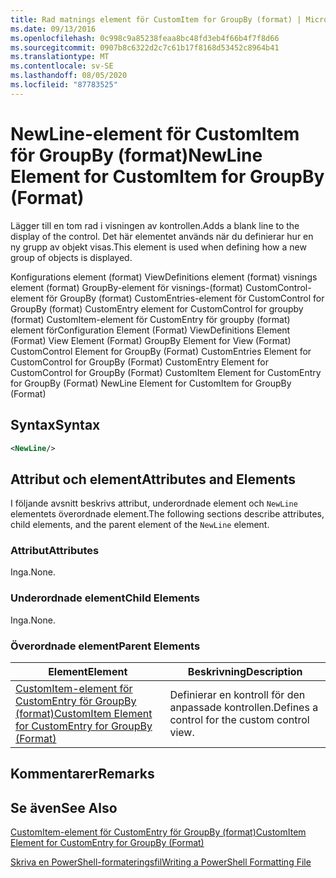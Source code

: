 ```yaml
---
title: Rad matnings element för CustomItem for GroupBy (format) | Microsoft Docs
ms.date: 09/13/2016
ms.openlocfilehash: 0c998c9a85238feaa8bc48fd3eb4f66b4f7f8d66
ms.sourcegitcommit: 0907b8c6322d2c7c61b17f8168d53452c8964b41
ms.translationtype: MT
ms.contentlocale: sv-SE
ms.lasthandoff: 08/05/2020
ms.locfileid: "87783525"
---
```

# <a name="newline-element-for-customitem-for-groupby-format"></a><span data-ttu-id="09ea1-102">NewLine-element för CustomItem för GroupBy (format)</span><span class="sxs-lookup"><span data-stu-id="09ea1-102">NewLine Element for CustomItem for GroupBy (Format)</span></span>

<span data-ttu-id="09ea1-103">Lägger till en tom rad i visningen av kontrollen.</span><span class="sxs-lookup"><span data-stu-id="09ea1-103">Adds a blank line to the display of the control.</span></span> <span data-ttu-id="09ea1-104">Det här elementet används när du definierar hur en ny grupp av objekt visas.</span><span class="sxs-lookup"><span data-stu-id="09ea1-104">This element is used when defining how a new group of objects is displayed.</span></span>

<span data-ttu-id="09ea1-105">Konfigurations element (format) ViewDefinitions element (format) visnings element (format) GroupBy-element för visnings-(format) CustomControl-element för GroupBy (format) CustomEntries-element för CustomControl for GroupBy (format) CustomEntry element for CustomControl for groupby (format) CustomItem-element för CustomEntry för groupby (format) element för</span><span class="sxs-lookup"><span data-stu-id="09ea1-105">Configuration Element (Format) ViewDefinitions Element (Format) View Element (Format) GroupBy Element for View (Format) CustomControl Element for GroupBy (Format) CustomEntries Element for CustomControl for GroupBy (Format) CustomEntry Element for CustomControl for GroupBy (Format) CustomItem Element for CustomEntry for GroupBy (Format) NewLine Element for CustomItem for GroupBy (Format)</span></span>

## <a name="syntax"></a><span data-ttu-id="09ea1-106">Syntax</span><span class="sxs-lookup"><span data-stu-id="09ea1-106">Syntax</span></span>

```xml
<NewLine/>
```

## <a name="attributes-and-elements"></a><span data-ttu-id="09ea1-107">Attribut och element</span><span class="sxs-lookup"><span data-stu-id="09ea1-107">Attributes and Elements</span></span>

<span data-ttu-id="09ea1-108">I följande avsnitt beskrivs attribut, underordnade element och `NewLine` elementets överordnade element.</span><span class="sxs-lookup"><span data-stu-id="09ea1-108">The following sections describe attributes, child elements, and the parent element of the `NewLine` element.</span></span>

### <a name="attributes"></a><span data-ttu-id="09ea1-109">Attribut</span><span class="sxs-lookup"><span data-stu-id="09ea1-109">Attributes</span></span>

<span data-ttu-id="09ea1-110">Inga.</span><span class="sxs-lookup"><span data-stu-id="09ea1-110">None.</span></span>

### <a name="child-elements"></a><span data-ttu-id="09ea1-111">Underordnade element</span><span class="sxs-lookup"><span data-stu-id="09ea1-111">Child Elements</span></span>

<span data-ttu-id="09ea1-112">Inga.</span><span class="sxs-lookup"><span data-stu-id="09ea1-112">None.</span></span>

### <a name="parent-elements"></a><span data-ttu-id="09ea1-113">Överordnade element</span><span class="sxs-lookup"><span data-stu-id="09ea1-113">Parent Elements</span></span>

|<span data-ttu-id="09ea1-114">Element</span><span class="sxs-lookup"><span data-stu-id="09ea1-114">Element</span></span>|<span data-ttu-id="09ea1-115">Beskrivning</span><span class="sxs-lookup"><span data-stu-id="09ea1-115">Description</span></span>|
|-------------|-----------------|
|[<span data-ttu-id="09ea1-116">CustomItem-element för CustomEntry för GroupBy (format)</span><span class="sxs-lookup"><span data-stu-id="09ea1-116">CustomItem Element for CustomEntry for GroupBy (Format)</span></span>](./customitem-element-for-customentry-for-groupby-format.md)|<span data-ttu-id="09ea1-117">Definierar en kontroll för den anpassade kontrollen.</span><span class="sxs-lookup"><span data-stu-id="09ea1-117">Defines a control for the custom control view.</span></span>|

## <a name="remarks"></a><span data-ttu-id="09ea1-118">Kommentarer</span><span class="sxs-lookup"><span data-stu-id="09ea1-118">Remarks</span></span>

## <a name="see-also"></a><span data-ttu-id="09ea1-119">Se även</span><span class="sxs-lookup"><span data-stu-id="09ea1-119">See Also</span></span>

[<span data-ttu-id="09ea1-120">CustomItem-element för CustomEntry för GroupBy (format)</span><span class="sxs-lookup"><span data-stu-id="09ea1-120">CustomItem Element for CustomEntry for GroupBy (Format)</span></span>](./customitem-element-for-customentry-for-groupby-format.md)

[<span data-ttu-id="09ea1-121">Skriva en PowerShell-formateringsfil</span><span class="sxs-lookup"><span data-stu-id="09ea1-121">Writing a PowerShell Formatting File</span></span>](./writing-a-powershell-formatting-file.md)
